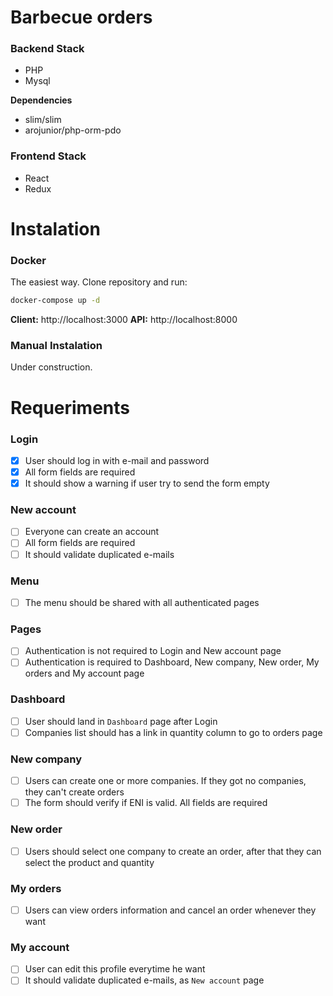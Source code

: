 # Barbecue orders

### Backend Stack
- PHP
- Mysql

**Dependencies**
- slim/slim
- arojunior/php-orm-pdo

### Frontend Stack
- React
- Redux

# Instalation

### Docker
The easiest way. Clone repository and run:
```sh
docker-compose up -d
```

**Client:** http://localhost:3000
**API:** http://localhost:8000

### Manual Instalation

Under construction.

# Requeriments

### Login
-[x] User should log in with e-mail and password
-[x] All form fields are required
-[x] It should show a warning if user try to send the form empty

### New account
-[ ] Everyone can create an account
-[ ] All form fields are required
-[ ] It should validate duplicated e-mails

### Menu
-[ ] The menu should be shared with all authenticated pages

### Pages
-[ ] Authentication is not required to Login and New account page
-[ ] Authentication is required to Dashboard, New company, New order, My orders and My account page

### Dashboard
-[ ] User should land in `Dashboard` page after Login
-[ ] Companies list should has a link in quantity column to go to orders page

### New company
-[ ] Users can create one or more companies. If they got no companies, they can't create orders
-[ ] The form should verify if ENI is valid. All fields are required

### New order
-[ ] Users should select one company to create an order, after that they can select the product and quantity

### My orders
-[ ] Users can view orders information and cancel an order whenever they want

### My account
-[ ] User can edit this profile everytime he want
-[ ] It should validate duplicated e-mails, as `New account` page
